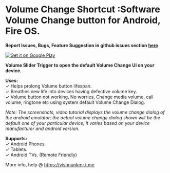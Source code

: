 # Volume Change Shortcut :Software Volume Change button for Android, Fire OS.

**Report Issues, Bugs, Feature Suggestion in github issues section [here](https://github.com/visnkmr/volumebutton/issues)**

[![Get it on Google Play](https://play.google.com/intl/en_us/badges/images/badge_new.png)](https://play.google.com/store/apps/details?id=io.github.visnkmr.volumeui)  
  
**Volume Slider Trigger to open the default Volume Change UI on your device.**

**Uses:**  
✓ Helps prolong Volume button lifespan.  
✓ Breathes new life into devices having defective volume key.  
✓ Volume button not working, No worries, Change media volume, call volume, ringtone etc using system default Volume Change Dialog.  
  
*Note: The screenshots, video tutorial displays the volume change dialog of the android emulator; the actual volume change dialog shown will be the default one of your particular device; it varies based on your device manufacturer and android version.*
  
**Supports:**  
✓ Android Phones.  
✓ Tablets.  
✓ Android TVs. (Remote Friendly)  
  
More info, help @ https://vishnunkmr.t.me
